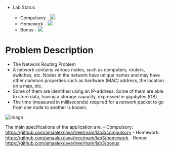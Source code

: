 - Lab Status

    - Compulsory - ![](https://us-central1-progress-markdown.cloudfunctions.net/progress/100)
    - Homework - ![](https://us-central1-progress-markdown.cloudfunctions.net/progress/70)
    - Bonus - ![](https://us-central1-progress-markdown.cloudfunctions.net/progress/0)

# Problem Description
  - The Network Routing Problem
  - A network contains various nodes, such as computers, routers, switches, etc. Nodes in the network have unique names and may have other common properties such as hardware (MAC) address, the location on a map, etc.
  - Some of them are identified using an IP-address. Some of them are able to store data, having a storage capacity, expressed in gigabytes (GB).
  - The time (measured in milliseconds) required for a network packet to go from one node to another is known.

![image](https://user-images.githubusercontent.com/61457770/158057375-a3d16ae1-385e-4e11-90b6-8f2953370e7d.png)

The main specifications of the application are: 
    - Compulsory: https://github.com/amaalex/java/tree/main/lab3/compulsory
    - Homework: https://github.com/amaalex/java/tree/main/lab3/homework
    - Bonus: https://github.com/amaalex/java/tree/main/lab3/bonus
